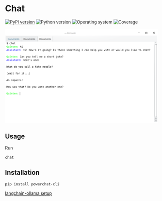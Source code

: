 # Chat
[![PyPI version](https://badge.fury.io/py/powerchat-cli.svg)](https://badge.fury.io/py/powerchat-cli)
![Python version](https://img.shields.io/badge/python-3.10+-brightgreen)
![Operating system](https://img.shields.io/badge/os-linux%20%7c%20macOS%20%7c%20windows-brightgreen)
![Coverage](https://img.shields.io/badge/coverage-100%25-brightgreen)

![example chat](https://github.com/quintenroets/chat/blob/main/assets/examples/example.png?raw=true)

## Usage

Run
```shell
chat
```
## Installation
```shell
pip install powerchat-cli
```

[langchain-ollama setup](https://dev.to/emmakodes_/how-to-run-llama-31-locally-in-python-using-ollama-langchain-k8k)
